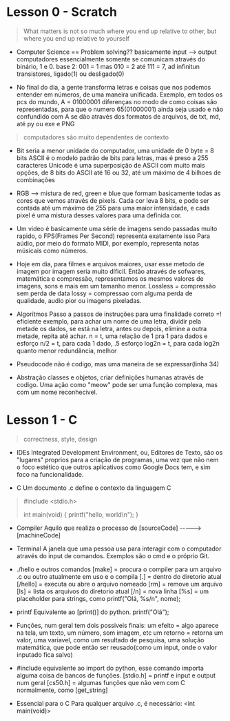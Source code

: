 

# Lesson 0 - Scratch
>What matters is not so much where you end up relative to other, but where you end up
>relative to yourself

- Computer Science == Problem solving??
    basicamente input --> output
computadores essencialmente somente se comunicam através do binário, 1 e 0.
base 2: 
    001 = 1 
    mas 010 = 2
    até 111 = 7, ad infinitun
transistores, ligado(1) ou desligado(0)

- No final do dia, a gente transforma letras e coisas que nos podemos entender em números, de uma maneira unificada. 
Exemplo, em todos os pcs do mundo, A = 01000001
diferenças no modo de como coisas são representadas, para que o numero 65(01000001) ainda seja usado e não confundido com A se dão através dos formatos de arquivos, de txt, md, até py ou exe e PNG
>computadores são muito dependentes de contexto

- Bit seria a menor unidade do computador, uma unidade de 0
    byte = 8 bits
ASCII é o modelo padrão de bits para letras, mas é preso a 255 caracteres
Unicode é uma superposição de ASCII com muito mais opções, de 8 bits do ASCII até 16 ou 32, até um máximo de 4 bilhoes de combinações 

- RGB --> mistura de red, green e blue que formam basicamente todas as cores que vemos através de pixels. 
Cada cor leva 8 bits, e pode ser contada até um máximo de 255 para uma maior intensidade, e cada pixel é uma mistura desses valores para uma definida cor.

- Um video é basicamente uma série de imagens sendo passadas muito rapido, o FPS(Frames Per Second) representa exatamente isso
Para aúdio, por meio do formato MIDI, por exemplo, representa notas músicais como números.

- Hoje em dia, para filmes e arquivos maiores, usar esse metodo de imagem por imagem seria muito díficil.
Então através de sofwares, matemática e compressão, representamos os mesmos valores de imagens, sons e mais em um tamanho menor.
Lossless =  compressão sem perda de data
lossy = compressao com alguma perda de qualidade, audio pior ou imagens pixeladas.

- Algoritmos
Passo a passos de instruções para uma finalidade
correto =! eficiente
exemplo, para achar um nome de uma letra, dividir pela metade os dados, se está na letra, antes ou depois, elimine a outra metade, repita até achar.
n = t, uma relação de 1 pra 1 para dados e esforço
n/2 = t, para cada 1 dado, .5 esforço
log2n = t, para cada log2n
quanto menor redundância, melhor

- Pseudocode
não é codigo, mas uma maneira de se expressar(linha 34)

- Abstração
classes e objetos, criar definições humanas através de codigo. Uma ação como "meow" pode ser uma função complexa, mas com um nome reconhecivel.


# Lesson 1 - C
> correctness, style, design

- IDEs
Integrated Development Environment, ou, Editores de Texto, são os "lugares" proprios para a criação de programas, uma vez que não nem o foco estético que outros aplicativos como Google Docs tem, e sim foco na funcionalidade.

- C
Um documento .c define o contexto da linguagem C
>#include <stdio.h>
>
>int main(void)
>{
>    printf("hello, world\n");
>}

- Compiler
Aquilo que realiza o processo de [sourceCode] -----> [machineCode] 

- Terminal
A janela que uma pessoa usa para interagir com o computador através do input de comandos. Exemplos são o cmd e o próprio Git.

- ./hello e outros comandos
[make] = procura o compiler para um arquivo .c ou outro atualmente em uso e o compila
[.] = dentro do diretorio atual
[/hello] = executa ou abre o arquivo nomeado
[rm] = remove um arquivo
[ls] = lista os arquivos do diretorio atual
[/n] = nova linha
[%s] = um placeholder para strings, como printf("Olá, %s/n", nome);

- printf
Equivalente ao [print()] do python.
printf("Olá");

- Funções, num geral
tem dois possiveis finais:
um efeito = algo aparece na tela, um texto, um número, som imagem, etc
um retorno = retorna um valor, uma variavel, como um resultado de pesquisa, uma solução matemática, que pode então ser reusado(como um input, onde o valor inputado fica salvo)

- #include
equivalente ao import do python, esse comando importa alguma coisa de bancos de funções.
[stdio.h] = printf e input e output num geral
[cs50.h] = algumas funções que não vem com C normalmente, como [get_string]

- Essencial para o C
Para qualquer arquivo .c, é necessário: <int main(void)>